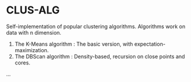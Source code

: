 # CLUS-ALG

Self-implementation of popular clustering algorithms.
Algorithms work on data with n dimension.

1) The K-Means algorithm : The basic version, with expectation-maximization.
2) The DBScan algorithm : Density-based, recursion on close points and cores.

...

